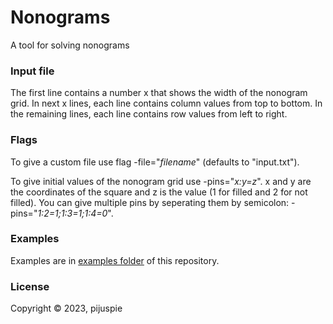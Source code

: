 # Nonograms

A tool for solving nonograms

### Input file

The first line contains a number x that shows the width of the nonogram grid. In next x lines, each line contains column values from top to bottom. In the remaining lines, each line contains row values from left to right.

### Flags

To give a custom file use flag -file="*filename*" (defaults to "input.txt").

To give initial values of the nonogram grid use -pins="*x:y=z*". x and y are the coordinates of the square and z is the value (1 for filled and 2 for not filled). You can give multiple pins by seperating them by semicolon: -pins="*1:2=1;1:3=1;1:4=0*".

### Examples

Examples are in [examples folder](examples/) of this repository.

### License

Copyright © 2023, pijuspie
